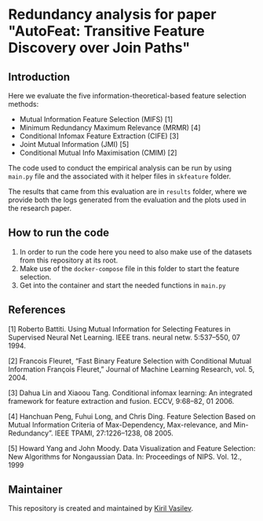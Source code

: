 # Redundancy analysis for paper "AutoFeat: Transitive Feature Discovery over Join Paths"

## Introduction
Here we evaluate the five information-theoretical-based feature selection methods:

- Mutual Information Feature Selection (MIFS) [1]
- Minimum Redundancy Maximum Relevance (MRMR) [4]
- Conditional Infomax Feature Extraction (CIFE) [3]
- Joint Mutual Information (JMI) [5]
- Conditional Mutual Info Maximisation (CMIM) [2]

The code used to conduct the empirical analysis can be run by using `main.py` file and the associated with it helper files in `skfeature` folder.

The results that came from this evaluation are in `results` folder, where we provide both the logs generated from the evaluation and the plots used in the research paper.

## How to run the code
 
1. In order to run the code here you need to also make use of the datasets from this repository at its root.
2. Make use of the `docker-compose` file in this folder to start the feature selection.
3. Get into the container and start the needed functions in `main.py`

## References

[1] Roberto Battiti. Using Mutual Information for Selecting Features in Supervised Neural Net Learning. IEEE trans. neural netw. 5:537–550, 07 1994.

[2] Francois Fleuret, “Fast Binary Feature Selection with Conditional Mutual Information François Fleuret,” Journal of Machine Learning Research, vol. 5, 2004.

[3] Dahua Lin and Xiaoou Tang. Conditional infomax learning: An integrated framework for feature extraction and fusion. ECCV, 9:68–82, 01 2006.

[4] Hanchuan Peng, Fuhui Long, and Chris Ding. Feature Selection Based on Mutual Information Criteria of Max-Dependency, Max-relevance, and Min-Redundancy”. IEEE TPAMI, 27:1226–1238, 08 2005.

[5] Howard Yang and John Moody. Data Visualization and Feature Selection: New Algorithms for Nongaussian Data. In: Proceedings of NIPS. Vol. 12., 1999

## Maintainer

This repository is created and maintained by [Kiril Vasilev](https://www.linkedin.com/in/kiril-vasilev/).